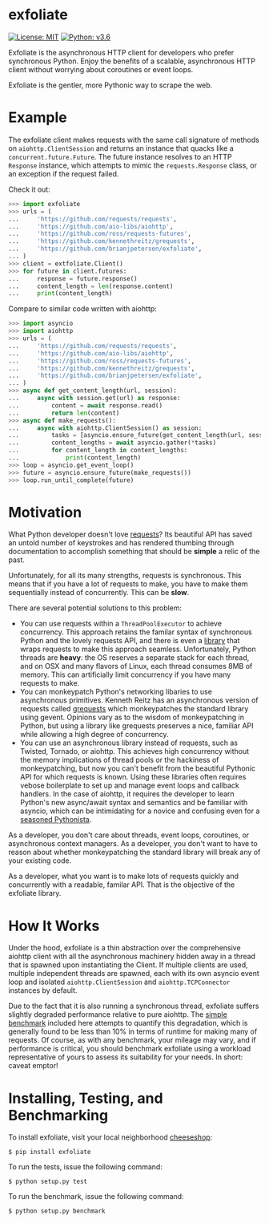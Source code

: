 # exfoliate
[![License: MIT](https://img.shields.io/badge/License-MIT-yellow.svg)](https://opensource.org/licenses/MIT) [![Python: v3.6](https://img.shields.io/pypi/pyversions/exfoliate.svg)](https://pypi.python.org/pypi/exfoliate)

Exfoliate is the asynchronous HTTP client for developers who prefer synchronous Python.  Enjoy the benefits of a scalable, asynchronous HTTP client without worrying about coroutines or event loops.

Exfoliate is the gentler, more Pythonic way to scrape the web.

# Example

The exfoliate client makes requests with the same call signature of methods on ```aiohttp.ClientSession``` and returns an instance that quacks like a ```concurrent.future.Future```.  The future instance resolves to an HTTP ```Response``` instance, which attempts to mimic the ```requests.Response``` class, or an exception if the request failed.

Check it out:

```python
>>> import exfoliate
>>> urls = (
...     'https://github.com/requests/requests',
...     'https://github.com/aio-libs/aiohttp',
...     'https://github.com/ross/requests-futures',
...     'https://github.com/kennethreitz/grequests',
...     'https://github.com/brianjpetersen/exfoliate',
... )
>>> client = extfoliate.Client()
>>> for future in client.futures:
...     response = future.response()
...     content_length = len(response.content)
...     print(content_length)
```

Compare to similar code written with aiohttp:

```python
>>> import asyncio
>>> import aiohttp
>>> urls = (
...     'https://github.com/requests/requests',
...     'https://github.com/aio-libs/aiohttp',
...     'https://github.com/ross/requests-futures',
...     'https://github.com/kennethreitz/grequests',
...     'https://github.com/brianjpetersen/exfoliate',
... )
>>> async def get_content_length(url, session):
...     async with session.get(url) as response:
...         content = await response.read()
...         return len(content)
>>> async def make_requests():
...     async with aiohttp.ClientSession() as session:
...         tasks = [asyncio.ensure_future(get_content_length(url, session)) for url in urls]
...         content_lengths = await asyncio.gather(*tasks)
...         for content_length in content_lengths:
...             print(content_length)
>>> loop = asyncio.get_event_loop()
>>> future = asyncio.ensure_future(make_requests())
>>> loop.run_until_complete(future)
```

# Motivation

What Python developer doesn't love [requests](https://github.com/requests/requests)?  Its beautiful API has saved an untold number of keystrokes and has rendered thumbing through documentation to accomplish something that should be **simple** a relic of the past.

Unfortunately, for all its many strengths, requests is synchronous.  This means that if you have a lot of requests to make, you have to make them sequentially instead of concurrently.  This can be **slow**.

There are several potential solutions to this problem:

* You can use requests within a ```ThreadPoolExecutor``` to achieve concurrency.  This approach retains the familar syntax of synchronous Python and the lovely requests API, and there is even a [library](https://github.com/ross/requests-futures) that wraps requests to make this approach seamless.  Unfortunately, Python threads are **heavy**: the OS reserves a separate stack for each thread, and on OSX and many flavors of Linux, each thread consumes 8MB of memory.  This can artificially limit concurrency if you have many requests to make.
* You can monkeypatch Python's networking libaries to use asynchronous primitives.  Kenneth Reitz has an asynchronous version of requests called [grequests](https://github.com/kennethreitz/grequests) which monkeypatches the standard library using gevent.  Opinions vary as to the wisdom of monkeypatching in Python, but using a library like grequests preserves a nice, familiar API while allowing a high degree of concurrency.
* You can use an asynchronous library instead of requests, such as Twisted, Tornado, or aiohttp.  This achieves high concurrency without the memory implications of thread pools or the hackiness of monkeypatching, but now you can't benefit from the beautiful Pythonic API for which requests is known.  Using these libraries often requires vebose boilerplate to set up and manage event loops and callback handlers.  In the case of aiohttp, it requires the developer to learn Python's new async/await syntax and semantics and be familiar with asyncio, which can be intimidating for a novice and confusing even for a [seasoned Pythonista](http://lucumr.pocoo.org/2016/10/30/i-dont-understand-asyncio/).

As a developer, you don't care about threads, event loops, coroutines, or asynchronous context managers.  As a developer, you don't want to have to reason about whether monkeypatching the standard library will break any of your existing code.  

As a developer, what you want is to make lots of requests quickly and concurrently with a readable, familar API.  That is the objective of the exfoliate library.

# How It Works

Under the hood, exfoliate is a thin abstraction over the comprehensive aiohttp client with all the asynchronous machinery hidden away in a thread that is spawned upon instantiating the Client.  If multiple clients are used, multiple independent threads are spawned, each with its own asyncio event loop and isolated ```aiohttp.ClientSession``` and ```aiohttp.TCPConnector``` instances by default.

Due to the fact that it is also running a synchronous thread, exfoliate suffers slightly degraded performance relative to pure aiohttp.  The [simple benchmark](./benchmark.py) included here attempts to quantify this degradation, which is generally found to be less than 10% in terms of runtime for making many of requests.  Of course, as with any benchmark, your mileage may vary, and if performance is critical, you should benchmark exfoliate using a workload representative of yours to assess its suitability for your needs.  In short: caveat emptor!

# Installing, Testing, and Benchmarking

To install exfoliate, visit your local neighborhood [cheeseshop](https://wiki.python.org/moin/CheeseShop):

```
$ pip install exfoliate
```

To run the tests, issue the following command:

```
$ python setup.py test
```

To run the benchmark, issue the following command:

```
$ python setup.py benchmark
```
